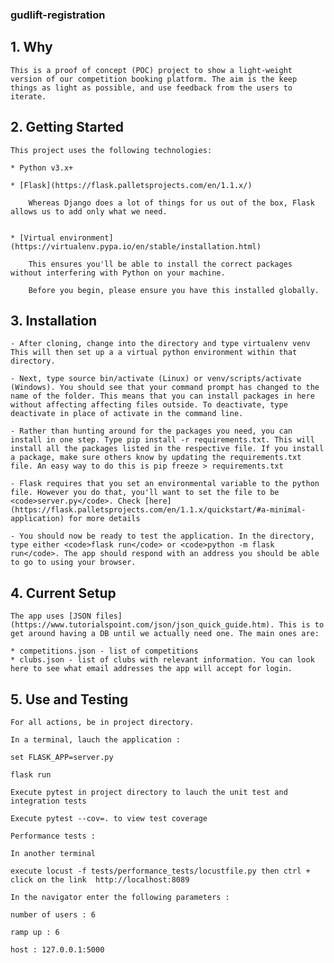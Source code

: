 ### gudlift-registration

## 1. Why


    This is a proof of concept (POC) project to show a light-weight version of our competition booking platform. The aim is the keep things as light as possible, and use feedback from the users to iterate.

## 2. Getting Started

    This project uses the following technologies:

    * Python v3.x+

    * [Flask](https://flask.palletsprojects.com/en/1.1.x/)

        Whereas Django does a lot of things for us out of the box, Flask allows us to add only what we need. 
     

    * [Virtual environment](https://virtualenv.pypa.io/en/stable/installation.html)

        This ensures you'll be able to install the correct packages without interfering with Python on your machine.

        Before you begin, please ensure you have this installed globally. 


## 3. Installation

    - After cloning, change into the directory and type virtualenv venv This will then set up a a virtual python environment within that directory.

    - Next, type source bin/activate (Linux) or venv/scripts/activate (Windows). You should see that your command prompt has changed to the name of the folder. This means that you can install packages in here without affecting affecting files outside. To deactivate, type deactivate in place of activate in the command line.

    - Rather than hunting around for the packages you need, you can install in one step. Type pip install -r requirements.txt. This will install all the packages listed in the respective file. If you install a package, make sure others know by updating the requirements.txt file. An easy way to do this is pip freeze > requirements.txt

    - Flask requires that you set an environmental variable to the python file. However you do that, you'll want to set the file to be <code>server.py</code>. Check [here](https://flask.palletsprojects.com/en/1.1.x/quickstart/#a-minimal-application) for more details

    - You should now be ready to test the application. In the directory, type either <code>flask run</code> or <code>python -m flask run</code>. The app should respond with an address you should be able to go to using your browser.

## 4. Current Setup

    The app uses [JSON files](https://www.tutorialspoint.com/json/json_quick_guide.htm). This is to get around having a DB until we actually need one. The main ones are:
     
    * competitions.json - list of competitions
    * clubs.json - list of clubs with relevant information. You can look here to see what email addresses the app will accept for login.

## 5. Use and Testing

    For all actions, be in project directory.

    In a terminal, lauch the application :
    
    set FLASK_APP=server.py

    flask run

    Execute pytest in project directory to lauch the unit test and integration tests

    Execute pytest --cov=. to view test coverage

    Performance tests :   

    In another terminal

    execute locust -f tests/performance_tests/locustfile.py then ctrl + click on the link  http://localhost:8089

    In the navigator enter the following parameters : 

    number of users : 6

    ramp up : 6

    host : 127.0.0.1:5000
    
        



